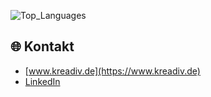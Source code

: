 ![Top_Languages](https://github-readme-stats-omega-mocha-61.vercel.app/api/top-langs/?username=kreadiv&layout=compact&theme=radical)

## 🌐 Kontakt
- [www.kreadiv.de](https://www.kreadiv.de)
- [LinkedIn](https://www.linkedin.com/in/florian-wenzel-b5096236)

